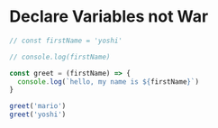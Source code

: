 # Declare Variables not War

```js
// const firstName = 'yoshi'

// console.log(firstName)

const greet = (firstName) => {
  console.log(`hello, my name is ${firstName}`)
}

greet('mario')
greet('yoshi')

```

